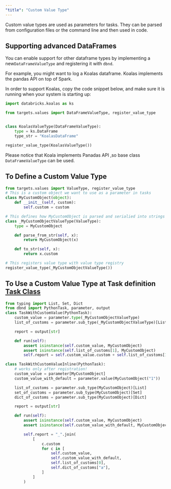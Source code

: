 ```yaml
---
"title": "Custom Value Type"
---
```

Custom value types are used as parameters for tasks. They can be parsed from configuration files or the command line and then used in code.

## Supporting advanced DataFrames
You can enable support for other dataframe types by implementing a  new`DataFrameValueType` and registering it with `dbnd`.

For example, you might want to log a Koalas dataframe. Koalas implements the pandas API on top of Spark.

In order to support Koalas, copy the code snippet below, and make sure it is running when your system is starting up:
```python
import databricks.koalas as ks

from targets.values import DataFrameValueType, register_value_type


class KoalasValueType(DataFrameValueType):
    type = ks.DataFrame
    type_str = "KoalasDataFrame"

register_value_type(KoalasValueType())
```

Please notice that Koala implements Panadas API ,so base class `DataFrameValueType` can be used.


## To Define a Custom Value Type

```python
from targets.values import ValueType, register_value_type
# This is a custom object we want to use as a parameter in tasks
class MyCustomObject(object):
    def __init__(self, custom):
        self.custom = custom

# This defines how MyCustomObject is parsed and serialied into strings
class _MyCustomObjectValueType(ValueType):
    type = MyCustomObject

    def parse_from_str(self, x):
        return MyCustomObject(x)

    def to_str(self, x):
        return x.custom

# This registers value type with value type registry
register_value_type(_MyCustomObjectValueType())
```





## To Use a Custom Value Type at Task definition [Task Class](doc:task-definitions-as-a-class)

<!-- noqa -->
```python
from typing import List, Set, Dict
from dbnd import PythonTask, parameter, output
class TaskWithCustomValue(PythonTask):
    custom_value = parameter.type(_MyCustomObjectValueType)
    list_of_customs = parameter.sub_type(_MyCustomObjectValueType)[List]

    report = output[str]

    def run(self):
        assert isinstance(self.custom_value, MyCustomObject)
        assert isinstance(self.list_of_customs[1], MyCustomObject)
        self.report = self.custom_value.custom + self.list_of_customs[1].custom

class TaskWithCustomValueInline(PythonTask):
    # works only after registration!
    custom_value = parameter[MyCustomObject]
    custom_value_with_default = parameter.value(MyCustomObject("1"))

    list_of_customs = parameter.sub_type(MyCustomObject)[List]
    set_of_customs = parameter.sub_type(MyCustomObject)[Set]
    dict_of_customs = parameter.sub_type(MyCustomObject)[Dict]

    report = output[str]

    def run(self):
        assert isinstance(self.custom_value, MyCustomObject)
        assert isinstance(self.custom_value_with_default, MyCustomObject)

        self.report = "_".join(
            [
                c.custom
                for c in [
                    self.custom_value,
                    self.custom_value_with_default,
                    self.list_of_customs[0],
                    self.dict_of_customs["a"],
                ]
            ]
        )
```
